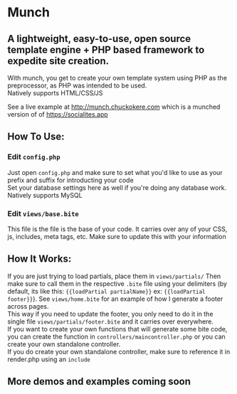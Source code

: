 # Munch
## A lightweight, easy-to-use, open source template engine + PHP based framework to expedite site creation.

With munch, you get to create your own template system using PHP as the preprocessor, as PHP was intended to be used.   
Natively supports HTML/CSS/JS

See a live example at http://munch.chuckokere.com which is a munched version of of https://socialites.app

## How To Use:
### Edit `config.php`
Just open `config.php` and make sure to set what you'd like to use as your prefix and suffix for introducting your code    
Set your database settings here as well if you're doing any database work. Natively supports MySQL

### Edit `views/base.bite`
This file is the file is the base of your code. It carries over any of your CSS, js, includes, meta tags, etc. Make sure to update this with your information 

## How It Works: 
If you are just trying to load partials, place them in `views/partials/` Then make sure to call them in the respective `.bite` file using your delimiters (by default, its like this: `{{loadPartial partialName}}` ex: `{{loadPartial footer}}`). See `views/home.bite` for an example of how I generate a footer across pages.   
This way if you need to update the footer, you only need to do it in the single file `views/partials/footer.bite` and it carries over everywhere.   
If you want to create your own functions that will generate some bite code, you can create the function in `controllers/maincontroller.php` or you can create your own standalone controller.    
If you do create your own standalone controller, make sure to reference it in render.php using an `include`

## More demos and examples coming soon
